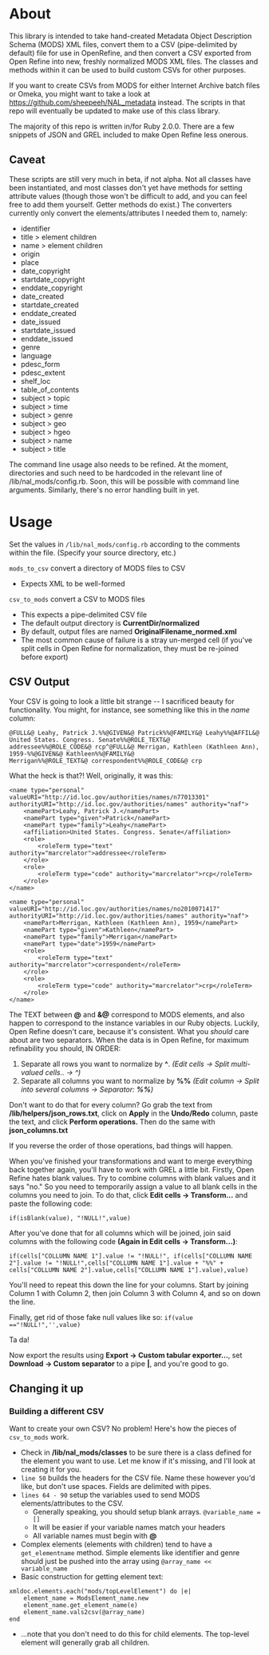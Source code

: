 # About
This library is intended to take hand-created Metadata Object Description Schema (MODS) XML files, convert them to a CSV (pipe-delimited by default) file for use in OpenRefine, and then convert a CSV exported from Open Refine into new, freshly normalized MODS XML files. The classes and methods within it can be used to build custom CSVs for other purposes. 

If you want to create CSVs from MODS for either Internet Archive batch files or Omeka, you might want to take a look at https://github.com/sheepeeh/NAL_metadata instead. The scripts in that repo will eventually be updated to make use of this class library.

The majority of this repo is written in/for Ruby 2.0.0. There are a few snippets of JSON and GREL included to make Open Refine less onerous. 

## Caveat
These scripts are still very much in beta, if not alpha. Not all classes have been instantiated, and most classes don't yet have methods for setting attribute values (though those won't be difficult to add, and you can feel free to add them yourself. Getter methods do exist.) The converters currently only convert the elements/attributes I needed them to, namely: 

* identifier
* title > element children
* name > element children
* origin
* place 
* date_copyright
* startdate_copyright
* enddate_copyright
* date_created
* startdate_created
* enddate_created
* date_issued
* startdate_issued
* enddate_issued
* genre
* language
* pdesc_form
* pdesc_extent
* shelf_loc
* table_of_contents
* subject > topic
* subject > time
* subject > genre
* subject > geo
* subject > hgeo
* subject > name
* subject > title

The command line usage also needs to be refined. At the moment, directories and such need to be hardcoded in the relevant line of /lib/nal_mods/config.rb. Soon, this will be possible with command line arguments. Similarly, there's no error handling built in yet.

# Usage
Set the values in `/lib/nal_mods/config.rb` according to the comments within the file. (Specify your source directory, etc.)


`mods_to_csv` convert a directory of MODS files to CSV
* Expects XML to be well-formed

`csv_to_mods` convert a CSV to MODS files
* This expects a pipe-delimited CSV file
* The default output directory is __CurrentDir/normalized__
* By default, output files are named __OriginalFilename_normed.xml__
* The most common cause of failure is a stray un-merged cell (if you've split cells in Open Refine for normalization, they must be re-joined before export)

## CSV Output
Your CSV is going to look a little bit strange -- I sacrificed beauty for functionality. You might, for instance, see something like this in the *name* column:

```
@FULL&@ Leahy, Patrick J.%%@GIVEN&@ Patrick%%@FAMILY&@ Leahy%%@AFFIL&@ United States. Congress. Senate%%@ROLE_TEXT&@
addressee%%@ROLE_CODE&@ rcp^@FULL&@ Merrigan, Kathleen (Kathleen Ann), 1959-%%@GIVEN&@ Kathleen%%@FAMILY&@
Merrigan%%@ROLE_TEXT&@ correspondent%%@ROLE_CODE&@ crp
```

What the heck is that?! Well, originally, it was this:
```
<name type="personal" valueURI="http://id.loc.gov/authorities/names/n77013301" authorityURI="http://id.loc.gov/authorities/names" authority="naf">
    <namePart>Leahy, Patrick J.</namePart>
    <namePart type="given">Patrick</namePart>
    <namePart type="family">Leahy</namePart>
    <affiliation>United States. Congress. Senate</affiliation>
    <role>
        <roleTerm type="text" authority="marcrelator">addressee</roleTerm>
    </role>
    <role>
        <roleTerm type="code" authority="marcrelator">rcp</roleTerm>
    </role>
</name>

<name type="personal" valueURI="http://id.loc.gov/authorities/names/no2010071417" authorityURI="http://id.loc.gov/authorities/names" authority="naf">
    <namePart>Merrigan, Kathleen (Kathleen Ann), 1959</namePart>
    <namePart type="given">Kathleen</namePart>
    <namePart type="family">Merrigan</namePart>
    <namePart type="date">1959</namePart>
    <role>
        <roleTerm type="text" authority="marcrelator">correspondent</roleTerm>
    </role>
    <role>
        <roleTerm type="code" authority="marcrelator">crp</roleTerm>
    </role>
</name>
```

The TEXT between **@** and **&@** correspond to MODS elements, and also happen to correspond to the instance variables in our Ruby objects. Luckily, Open Refine doesn't care, because it's consistent. What you _should_ care about are two separators. When the data is in Open Refine, for maximum refinability you should, IN ORDER:

1. Separate all rows you want to normalize by **^**. _(Edit cells -> Split multi-valued cells.. -> ^)_
2. Separate all columns you want to normalize by **%%** _(Edit column -> Split into several columns -> Separator: **%%**)_

Don't want to do that for every column? Go grab the text from **/lib/helpers/json_rows.txt**, click on **Apply** in the **Undo/Redo** column, paste the text, and click **Perform operations.** Then do the same with **json_columns.txt**

If you reverse the order of those operations, bad things will happen.

When you've finished your transformations and want to merge everything back together again, you'll have to work with GREL a little bit. Firstly, Open Refine hates blank values. Try to combine columns with blank values and it says "no." So you need to temporarily assign a value to all blank cells in the columns you need to join. To do that, click **Edit cells -> Transform...** and paste the following code:

`if(isBlank(value), "!NULL!",value)`

After you've done that for all columns which will be joined, join said columns with the following code **(Again in Edit cells -> Transform...)**:

```
if(cells["COLLUMN NAME 1"].value != "!NULL!", if(cells["COLLUMN NAME 2"].value != "!NULL!",cells["COLLUMN NAME 1"].value + "%%" + cells["COLLUMN NAME 2"].value,cells["COLLUMN NAME 1"].value),value)
```

You'll need to repeat this down the line for  your columns. Start by joining Column 1 with Column 2, then join Column 3 with Column 4, and so on down the line.

Finally, get rid of those fake null values like so:
`if(value =="!NULL!",'',value)`

Ta da!

Now export the results using **Export -> Custom tabular exporter...**, set **Download -> Custom separator** to a pipe **|**, and you're good to go.

## Changing it up
### Building a different CSV
Want to create your own CSV? No problem! Here's  how the pieces of `csv_to_mods` work.

* Check in **/lib/nal_mods/classes** to be sure there is a class defined for the element you want to use. Let me  know if it's missing, and I'll look at creating it for you.
* `line 50` builds the headers for the CSV file. Name these however you'd like, but don't use spaces. Fields are delimited with pipes.
* `lines 64 - 90` setup the variables used to send MODS elements/attributes to the CSV.
    - Generally speaking, you should setup blank arrays. `@variable_name = []`
    - It will be easier if your variable names match your headers
    - All variable names must begin with **@**
* Complex elements (elements with children) tend to have a `get_elementname` method. Simple elements like identifier and genre should just be pushed into the array using `@array_name << variable_name`
* Basic construction for getting element text:
```
xmldoc.elements.each("mods/topLevelElement") do |e|
    element_name = ModsElement_name.new
    element_name.get_element_name(e)
    element_name.vals2csv(@array_name)
end
```
* ...note that you don't need to do this for child elements. The top-level element will generally grab all children.